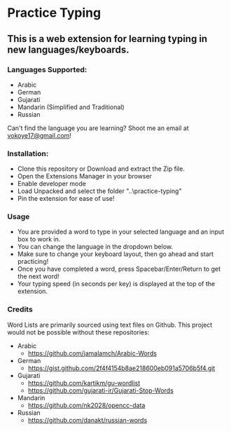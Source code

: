 # Practice Typing

## This is a web extension for learning typing in new languages/keyboards.

### Languages Supported:
- Arabic
- German
- Gujarati
- Mandarin (Simplified and Traditional)
- Russian

Can't find the language you are learning? Shoot me an email at vokoye17@gmail.com!

### Installation:
- Clone this repository or Download and extract the Zip file.
- Open the Extensions Manager in your browser
- Enable developer mode
- Load Unpacked and select the folder "..\practice-typing\"
- Pin the extension for ease of use!

### Usage
- You are provided a word to type in your selected language and an input box to work in. 
- You can change the language in the dropdown below.
- Make sure to change your keyboard layout, then go ahead and start practicing!
- Once you have completed a word, press Spacebar/Enter/Return to get the next word!
- Your typing speed (in seconds per key) is displayed at the top of the extension.

### Credits
Word Lists are primarily sourced using text files on Github. This project would not be possible without these repositories:

- Arabic
    - https://github.com/jamalamch/Arabic-Words
- German
    - https://gist.github.com/2f4f4154b8ae218600eb091a5706b5f4.git
- Gujarati
    - https://github.com/kartikm/gu-wordlist
    - https://github.com/gujarati-ir/Gujarati-Stop-Words
- Mandarin
    - https://github.com/nk2028/opencc-data
- Russian
    - https://github.com/danakt/russian-words